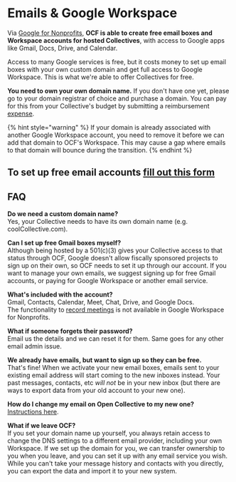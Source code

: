 # Emails & Google Workspace

Via [Google for Nonprofits](https://www.google.com/nonprofits/), **OCF is able to create free email boxes and Workspace accounts for hosted Collectives**, with access to Google apps like Gmail, Docs, Drive, and Calendar.

Access to many Google services is free, but it costs money to set up email boxes with your own custom domain and get full access to Google Workspace. This is what we're able to offer Collectives for free.

**You need to own your own domain name.** If you don't have one yet, please go to your domain registrar of choice and purchase a domain. You can pay for this from your Collective's budget by submitting a reimbursement [expense](https://docs.opencollective.com/help/expenses-and-getting-paid/submitting-expenses).

{% hint style="warning" %}
If your domain is already associated with another Google Workspace account, you need to remove it before we can add that domain to OCF's Workspace. This may cause a gap where emails to that domain will bounce during the transition.
{% endhint %}

## **To set up free email accounts** [**fill out this form**](https://docs.google.com/forms/d/e/1FAIpQLSfV49KOo9xUAollJU94T52nkTUdoJ1JnFD7Di\_zmUolTBn06Q/viewform?usp=sf\_link)

## FAQ

**Do we need a custom domain name?**\
Yes, your Collective needs to have its own domain name (e.g. coolCollective.com).

**Can I set up free Gmail boxes myself?**\
Although being hosted by a 501(c)(3) gives your Collective access to that status through OCF, Google doesn't allow fiscally sponsored projects to sign up on their own, so OCF needs to set it up through our account. If you want to manage your own emails, we suggest signing up for free Gmail accounts, or paying for Google Workspace or another email service.

**What's included with the account?**\
Gmail, Contacts, Calendar, Meet, Chat, Drive, and Google Docs. \
The functionality to [record meetings](https://apps.google.com/supportwidget/articlehome?hl=en\&article\_url=https%3A%2F%2Fsupport.google.com%2Fa%2Fanswer%2F7557052%3Fhl%3Den\&assistant\_event=welcome\&assistant\_id=gsuite-thorbot-yglfke\&product\_context=7557052\&product\_name=UnuFlow\&trigger\_context=a) is not available in Google Workspace for Nonprofits.

**What if someone forgets their password?**\
Email us the details and we can reset it for them. Same goes for any other email admin issue.

**We already have emails, but want to sign up so they can be free.**\
That's fine! When we activate your new email boxes, emails sent to your existing email address will start coming to the new inboxes instead. Your past messages, contacts, etc _will not_ be in your new inbox (but there are ways to export data from your old account to your new one).

**How do I change my email on Open Collective to my new one?**\
[Instructions here](https://docs.opencollective.com/help/product/user-profile#changing-your-email-address).

**What if we leave OCF?**\
If you set your domain name up yourself, you always retain access to change the DNS settings to a different email provider, including your own Workspace. If we set up the domain for you, we can transfer ownership to you when you leave, and you can set it up with any email service you wish. While you can't take your message history and contacts with you directly, you can export the data and import it to your new system.
